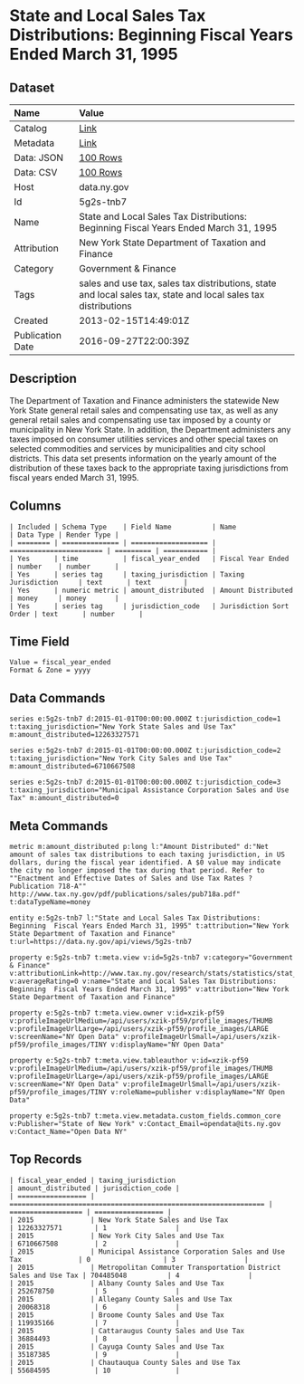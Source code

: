 # State and Local Sales Tax Distributions: Beginning Fiscal Years Ended March 31, 1995

## Dataset

| Name | Value |
| :--- | :---- |
| Catalog | [Link](https://catalog.data.gov/dataset/state-and-local-sales-tax-distributions-beginning-fiscal-year-ended-march-31-2003) |
| Metadata | [Link](https://data.ny.gov/api/views/5g2s-tnb7) |
| Data: JSON | [100 Rows](https://data.ny.gov/api/views/5g2s-tnb7/rows.json?max_rows=100) |
| Data: CSV | [100 Rows](https://data.ny.gov/api/views/5g2s-tnb7/rows.csv?max_rows=100) |
| Host | data.ny.gov |
| Id | 5g2s-tnb7 |
| Name | State and Local Sales Tax Distributions: Beginning Fiscal Years Ended March 31, 1995 |
| Attribution | New York State Department of Taxation and Finance |
| Category | Government & Finance |
| Tags | sales and use tax, sales tax distributions, state and local sales tax, state and local sales tax distributions |
| Created | 2013-02-15T14:49:01Z |
| Publication Date | 2016-09-27T22:00:39Z |

## Description

The Department of Taxation and Finance administers the statewide New York State general retail sales and compensating use tax, as well as any general retail sales and compensating use tax imposed by a county or municipality in New York State. In addition, the Department administers any taxes imposed on consumer utilities services and other special taxes on selected commodities and services by municipalities and city school districts. This data set presents information on the yearly amount of the distribution of these taxes back to the appropriate taxing jurisdictions from fiscal years ended March 31, 1995.

## Columns

```ls
| Included | Schema Type    | Field Name          | Name                    | Data Type | Render Type |
| ======== | ============== | =================== | ======================= | ========= | =========== |
| Yes      | time           | fiscal_year_ended   | Fiscal Year Ended       | number    | number      |
| Yes      | series tag     | taxing_jurisdiction | Taxing Jurisdiction     | text      | text        |
| Yes      | numeric metric | amount_distributed  | Amount Distributed      | money     | money       |
| Yes      | series tag     | jurisdiction_code   | Jurisdiction Sort Order | text      | number      |
```

## Time Field

```ls
Value = fiscal_year_ended
Format & Zone = yyyy
```

## Data Commands

```ls
series e:5g2s-tnb7 d:2015-01-01T00:00:00.000Z t:jurisdiction_code=1 t:taxing_jurisdiction="New York State Sales and Use Tax" m:amount_distributed=12263327571

series e:5g2s-tnb7 d:2015-01-01T00:00:00.000Z t:jurisdiction_code=2 t:taxing_jurisdiction="New York City Sales and Use Tax" m:amount_distributed=6710667508

series e:5g2s-tnb7 d:2015-01-01T00:00:00.000Z t:jurisdiction_code=3 t:taxing_jurisdiction="Municipal Assistance Corporation Sales and Use Tax" m:amount_distributed=0
```

## Meta Commands

```ls
metric m:amount_distributed p:long l:"Amount Distributed" d:"Net amount of sales tax distributions to each taxing jurisdiction, in US dollars, during the fiscal year identified. A $0 value may indicate the city no longer imposed the tax during that period. Refer to ""Enactment and Effective Dates of Sales and Use Tax Rates ? Publication 718-A"" http://www.tax.ny.gov/pdf/publications/sales/pub718a.pdf" t:dataTypeName=money

entity e:5g2s-tnb7 l:"State and Local Sales Tax Distributions:  Beginning  Fiscal Years Ended March 31, 1995" t:attribution="New York State Department of Taxation and Finance" t:url=https://data.ny.gov/api/views/5g2s-tnb7

property e:5g2s-tnb7 t:meta.view v:id=5g2s-tnb7 v:category="Government & Finance" v:attributionLink=http://www.tax.ny.gov/research/stats/statistics/stat_fy_collections.htm v:averageRating=0 v:name="State and Local Sales Tax Distributions:  Beginning  Fiscal Years Ended March 31, 1995" v:attribution="New York State Department of Taxation and Finance"

property e:5g2s-tnb7 t:meta.view.owner v:id=xzik-pf59 v:profileImageUrlMedium=/api/users/xzik-pf59/profile_images/THUMB v:profileImageUrlLarge=/api/users/xzik-pf59/profile_images/LARGE v:screenName="NY Open Data" v:profileImageUrlSmall=/api/users/xzik-pf59/profile_images/TINY v:displayName="NY Open Data"

property e:5g2s-tnb7 t:meta.view.tableauthor v:id=xzik-pf59 v:profileImageUrlMedium=/api/users/xzik-pf59/profile_images/THUMB v:profileImageUrlLarge=/api/users/xzik-pf59/profile_images/LARGE v:screenName="NY Open Data" v:profileImageUrlSmall=/api/users/xzik-pf59/profile_images/TINY v:roleName=publisher v:displayName="NY Open Data"

property e:5g2s-tnb7 t:meta.view.metadata.custom_fields.common_core v:Publisher="State of New York" v:Contact_Email=opendata@its.ny.gov v:Contact_Name="Open Data NY"
```

## Top Records

```ls
| fiscal_year_ended | taxing_jurisdiction                                             | amount_distributed | jurisdiction_code | 
| ================= | =============================================================== | ================== | ================= | 
| 2015              | New York State Sales and Use Tax                                | 12263327571        | 1                 | 
| 2015              | New York City Sales and Use Tax                                 | 6710667508         | 2                 | 
| 2015              | Municipal Assistance Corporation Sales and Use Tax              | 0                  | 3                 | 
| 2015              | Metropolitan Commuter Transportation District Sales and Use Tax | 704485048          | 4                 | 
| 2015              | Albany County Sales and Use Tax                                 | 252678750          | 5                 | 
| 2015              | Allegany County Sales and Use Tax                               | 20068318           | 6                 | 
| 2015              | Broome County Sales and Use Tax                                 | 119935166          | 7                 | 
| 2015              | Cattaraugus County Sales and Use Tax                            | 36884493           | 8                 | 
| 2015              | Cayuga County Sales and Use Tax                                 | 35187385           | 9                 | 
| 2015              | Chautauqua County Sales and Use Tax                             | 55684595           | 10                | 
```